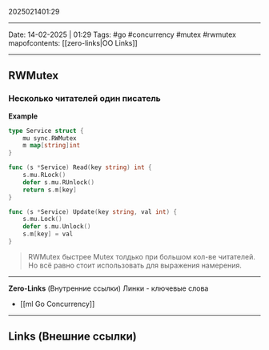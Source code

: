 2025021401:29
___
Date: 14-02-2025 | 01:29
Tags: #go #concurrency #mutex #rwmutex
mapofcontents: [[zero-links|OO Links]]
___
## RWMutex

### Несколько читателей один писатель

**Example**
```go
type Service struct {
	mu sync.RWMutex
	m map[string]int
}

func (s *Service) Read(key string) int {
	s.mu.RLock()
	defer s.mu.RUnlock()
	return s.m[key]
}

func (s *Service) Update(key string, val int) {
	s.mu.Lock()
	defer s.mu.Unlock()
	s.m[key] = val
}
```

> RWMutex быстрее Mutex толдько при большом кол-ве читателей.
> Но всё равно стоит использовать для выражения намерения.



-----
**Zero-Links**  (Внутренние ссылки) Линки - ключевые слова
- [[ml Go Concurrency]]

------
**Links** (Внешние ссылки)
-
